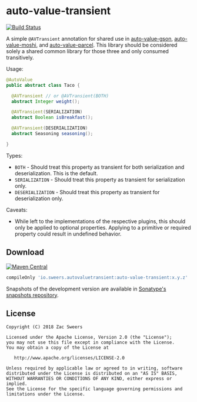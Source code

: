 auto-value-transient
====================

[![Build Status](https://travis-ci.org/hzsweers/auto-value-ignore.svg?branch=master)](https://travis-ci.org/hzsweers/auto-value-ignore)

A simple `@AVTransient` annotation for shared use in [auto-value-gson][avg], [auto-value-moshi][avm], and [auto-value-parcel][avp]. This library should be considered solely a shared common library for those three and only consumed transitively.

Usage:

```java
@AutoValue
public abstract class Taco {

  @AVTransient // or @AVTransient(BOTH)
  abstract Integer weight();

  @AVTransient(SERIALIZATION)
  abstract Boolean isBreakfast();

  @AVTransient(DESERIALIZATION)
  abstract Seasoning seasoning();

}
```

Types:
* `BOTH` - Should treat this property as transient for both serialization and deserialization. This is the default.
* `SERIALIZATION` - Should treat this property as transient for serialization only.
* `DESERIALIZATION` - Should treat this property as transient for deserialization only.

Caveats:
* While left to the implementations of the respective plugins, this should only be applied to optional properties. Applying to a primitive or required property could result in undefined behavior.


Download
--------

[![Maven Central](https://img.shields.io/maven-central/v/io.sweers.autovaluetransient/auto-value-transient.svg)](https://mvnrepository.com/artifact/io.sweers.autovaluetransient/auto-value-transient)
```gradle
compileOnly 'io.sweers.autovaluetransient:auto-value-transient:x.y.z'
```

Snapshots of the development version are available in [Sonatype's snapshots repository][snapshots].

License
-------

    Copyright (C) 2018 Zac Sweers

    Licensed under the Apache License, Version 2.0 (the "License");
    you may not use this file except in compliance with the License.
    You may obtain a copy of the License at

       http://www.apache.org/licenses/LICENSE-2.0

    Unless required by applicable law or agreed to in writing, software
    distributed under the License is distributed on an "AS IS" BASIS,
    WITHOUT WARRANTIES OR CONDITIONS OF ANY KIND, either express or implied.
    See the License for the specific language governing permissions and
    limitations under the License.

 [snapshots]: https://oss.sonatype.org/content/repositories/snapshots/
 [avg]: https://github.com/rharter/auto-value-gson
 [avm]: https://github.com/rharter/auto-value-moshi
 [avp]: https://github.com/rharter/auto-value-parcel
